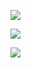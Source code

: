[![](https://github-readme-stats.vercel.app/api?username=esquilli&show_icons=true&theme=dark&bg_color=30,e96443,904e95)](https://github.com/anuraghazra/github-readme-stats)

[![](https://github-readme-stats.vercel.app/api/top-langs/?username=esquilli&layout=compact&theme=dark&bg_color=30,e96443,904e95&text_color=fff&title_color=fff)](https://github.com/anuraghazra/github-readme-stats)

![](https://komarev.com/ghpvc/?username=esquilli&color=red)
